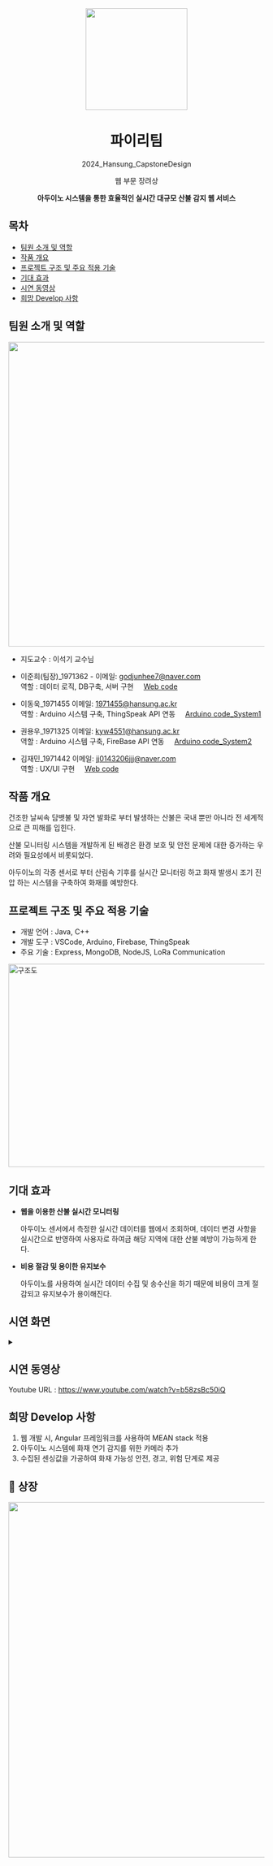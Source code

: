 <div align="center">
<img src="https://github.com/ImPotatooo/HS_Charmander/assets/145684303/fdbb1dfd-33d6-496b-b176-c3a0ef1f0b3d" width="200" height="200"/>



# 파이리팀
2024_Hansung_CapstoneDesign

 웹 부문 장려상<br>

 **아두이노 시스템을 통한 효율적인 실시간 대규모 산불 감지 웹 서비스**



</div>

## 목차

 - [팀원 소개 및 역할](#팀원-소개-및-역할)
 - [작품 개요](#작품-개요)
 - [프로젝트 구조 및 주요 적용 기술](#프로젝트-구조-및-주요-적용-기술)
 - [기대 효과](#기대-효과)
 - [시연 동영상](#시연-동영상)
 - [희망 Develop 사항](#희망-Develop-사항)

## 팀원 소개 및 역할

<img src="https://github.com/ImPotatooo/HS_Charmander/assets/145684303/f0b36e17-b475-4e5c-84d6-46160fd40e67" width="800" height="600"/>

* 지도교수 : 이석기 교수님

* 이준희(팀장)_1971362 - 이메일: godjunhee7@naver.com 
<br> 역할 : 데이터 로직, DB구축, 서버 구현 &nbsp;&nbsp;&nbsp; [Web code](https://github.com/ImPotatooo/HS_Charmander/tree/NodeJS_Web)

* 이동욱_1971455 이메일: 1971455@hansung.ac.kr
<br> 역할 : Arduino 시스템 구축, ThingSpeak API 연동 &nbsp;&nbsp;&nbsp; [Arduino code_System1](https://github.com/ImPotatooo/HS_Charmander/tree/Arduino_System1)

* 권용우_1971325 이메일: kyw4551@hansung.ac.kr
<br> 역할 : Arduino 시스템 구축, FireBase API 연동 &nbsp;&nbsp;&nbsp; [Arduino code_System2](https://github.com/ImPotatooo/HS_Charmander/tree/Arduino_System2)

* 김재민_1971442 이메일: jj0143206jjj@naver.com 
<br> 역할 : UX/UI 구현 &nbsp;&nbsp;&nbsp; [Web code](https://github.com/ImPotatooo/HS_Charmander/tree/NodeJS_Web)


## 작품 개요

건조한 날씨속 담뱃불 및 자연 발화로 부터 발생하는 산불은 국내 뿐만 아니라 전 세계적으로 큰 피해를 입힌다. <br>

산불 모니터링 시스템을 개발하게 된 배경은 환경 보호 및 안전 문제에 대한 증가하는 우려와 필요성에서 비롯되었다.  <br>

아두이노의 각종 센서로 부터 산림속 기후를 실시간 모니터링 하고 화재 발생시 조기 진압 하는 시스템을 구축하여 화재를 예방한다. <br>

## 프로젝트 구조 및 주요 적용 기술

* 개발 언어 : Java, C++
* 개발 도구 : VSCode, Arduino, Firebase, ThingSpeak
* 주요 기술 : Express, MongoDB, NodeJS, LoRa Communication


<img width="700" height="400" alt="구조도" src="https://github.com/ImPotatooo/HS_Charmander/assets/145684303/73202da8-b819-488e-a185-70d40a37d6f5">

## 기대 효과


- **웹을 이용한 산불 실시간 모니터링**
 
  아두이노 센서에서 측정한 실시간 데이터를 웹에서 조회하며, 데이터 변경 사항을 실시간으로 반영하여 사용자로 하여금 해당 지역에 대한 산불 예방이 가능하게 한다.

- **비용 절감 및 용이한 유지보수**
  
  아두이노를 사용하여 실시간 데이터 수집 및 송수신을 하기 때문에 비용이 크게 절감되고 유지보수가 용이해진다.  

## 시연 화면

<details><summary>
</summary>

![웹페이지_1](https://github.com/ImPotatooo/HS_Charmander/assets/145684303/1145bfa4-dd8f-4dcf-859c-2286c1775d29)

![웹페이지_2](https://github.com/ImPotatooo/HS_Charmander/assets/145684303/a06eedf2-68ec-424e-9276-3611e9189ae5)

![웹페이지_3](https://github.com/ImPotatooo/HS_Charmander/assets/145684303/d4763b14-5daa-4ef6-b83a-b436c593cf44)

</details>

## 시연 동영상

Youtube URL : https://www.youtube.com/watch?v=b58zsBc50iQ

## 희망 Develop 사항

1. 웹 개발 시, Angular 프레임워크를 사용하여 MEAN stack 적용
2. 아두이노 시스템에 화재 연기 감지를 위한 카메라 추가
3. 수집된 센싱값을 가공하여 화재 가능성 안전, 경고, 위험 단계로 제공

## 🥇 상장


<img src="https://github.com/ImPotatooo/HS_Charmander/assets/145684303/827abfe9-a9f1-4c93-bd03-1a320f69d18a" width="550" height="700"/>

